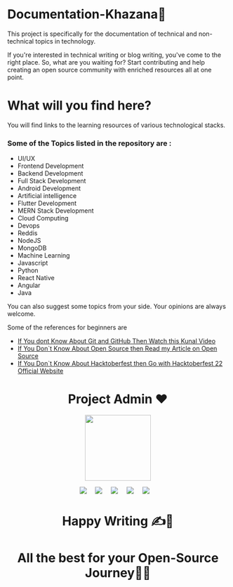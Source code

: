 # Documentation-Khazana📃
This project is specifically for the documentation of technical and non-technical topics in technology.

If you're interested in technical writing or blog writing, you've come to the right place. So, what are you waiting for? Start contributing and help creating an open source community with enriched resources all at one point.

# What will you find here?

You will find links to the learning resources of various technological stacks.

### Some of the Topics listed in the repository are :

- UI/UX
- Frontend Development
- Backend Development
- Full Stack Development
- Android Development
- Artificial intelligence
- Flutter Development
- MERN Stack Development
- Cloud Computing
- Devops
- Reddis
- NodeJS
- MongoDB
- Machine Learning
- Javascript
- Python
- React Native
- Angular
- Java

You can also suggest some topics from your side. Your opinions are always welcome.

Some of the references for beginners are

- [If You dont Know About Git and GitHub Then Watch this Kunal Video](https://youtu.be/apGV9Kg7ics)
- [If You Don`t Know About Open Source then Read my Article on Open Source](https://ayush7614.hashnode.dev/how-to-start-with-open-source)
- [If You Don`t Know About Hacktoberfest then Go with Hacktoberfest 22 Official Website](https://hacktoberfest.com/)


<h1 align=center> Project Admin ❤️ </h1>
<p align="center">
  <a href="https://github.com/Ayush7614"><img src="https://avatars.githubusercontent.com/u/67006255?s=400&u=c0e16c3bba31328a028cfcca4b1fa7599509f905&v=4" width=150px height=150px /></a>

<p align="center">
  <a target="_blank"href="https://www.linkedin.com/in/ayush-kumar-%F0%9F%87%AE%F0%9F%87%B3-984443191/"><img src="https://img.shields.io/badge/linkedin-%230077B5.svg?&style=for-the-badge&logo=linkedin&logoColor=white" /></a>&nbsp;&nbsp;&nbsp;&nbsp;
  <a target="_blank"href="https://twitter.com/AyushKu38757918"><img src="https://img.shields.io/badge/twitter-%231DA1F2.svg?&style=for-the-badge&logo=twitter&logoColor=white" /></a>&nbsp;&nbsp;&nbsp;&nbsp;
  <a href="mailto:ayushknj3@gmail.com?subject=Hello%20Harsh,%20From%20Github"><img src="https://img.shields.io/badge/gmail-%23D14836.svg?&style=for-the-badge&logo=gmail&logoColor=white" /></a>&nbsp;&nbsp;&nbsp;&nbsp;
  <a href="https://www.instagram.com/ayush_msdian/"><img src="https://img.shields.io/badge/instagram-%23D14836.svg?&style=for-the-badge&logo=instagram&logoColor=pink" /></a>&nbsp;&nbsp;&nbsp;&nbsp;
  <a href="https://Ayush7614.hashnode.dev/"><img src="https://img.shields.io/badge/hashnode-%27D1203.svg?&style=for-the-badge&logo=hashnode&logoColor=blue" /></a>&nbsp;&nbsp;&nbsp;&nbsp;
</p>

<h1 align=center>Happy Writing ✍👨‍ </h1>
<h1 align=center>All the best for your Open-Source Journey👍🏻</h1>
